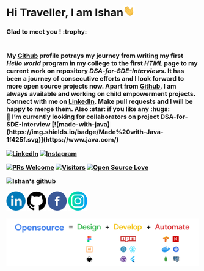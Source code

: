 <h1>Hi Traveller, I am Ishan</a><img src="https://raw.githubusercontent.com/ABSphreak/ABSphreak/master/gifs/Hi.gif" width="30px"></h1>
<h3><b>Glad to meet you !</b> :trophy:  <h3>
<br>
My <a href="https://github.com/Ishan-sinha/"><b>Github</b></a> profile potrays my journey from writing my first <b><i>Hello world</i><b> program in my college to the first <b><i>HTML</i></b> page to my current work on repository <b><i>DSA-for-SDE-Interviews</i></b>. It has been a journey of consecutive efforts and I look forward to more <b>open source</b> projects now. Apart from <a href="https://github.com/Ishan-sinha/">Github</a>, I am always available and working on child empowerment projects. Connect with me on <a href="https://www.linkedin.com/in/sinha-ishan/"><b>LinkedIn</b></a>. Make pull requests and I will be happy to merge them. Also :star: if you like any :hugs: 
 <br>
🔭 I’m currently looking for collaborators on project DSA-for-SDE-Interview [![made-with-java](https://img.shields.io/badge/Made%20with-Java-1f425f.svg)](https://www.java.com/)

[![LinkedIn](https://img.shields.io/static/v1.svg?label=Connect&message=@sinha-ishan&color=grey&logo=linkedin&labelColor=blue&style=social)](https://www.linkedin.com/in/sinha-ishan/)
[![Instagram](https://img.shields.io/badge/Instagram-follow-blue.svg?logo=instagram&logoColor=white)](https://www.instagram.com/ishhsinha/)

[![PRs Welcome](https://img.shields.io/badge/PRs-welcome-brightgreen.svg?style=flat&logo=github)](https://github.com/Ishan-sinha/) [![Visitors](https://visitor-badge.glitch.me/badge?page_id=Ishan-sinha.visitor-badge)](https://github.com/Ishan-sinha/) [![Open Source Love](https://badges.frapsoft.com/os/v2/open-source.svg?v=103)](https://github.com/Ishan-sinha/)

![Ishan's github](https://github-readme-stats.vercel.app/api?username=Ishan-sinha&show_icons=true&hide_border=true)

<a href="https://www.linkedin.com/in/sinha-ishan"><img src="https://github.com/Ishan-sinha/Ishan-sinha/blob/master/logos/linkedin.png" width="50" /></a>
<a href="https://github.com/Ishan-sinha"><img src="https://github.com/Ishan-sinha/Ishan-sinha/blob/master/logos/github-logo.png" width="50" /></a>
<a href="https://www.facebook.com/ishan.kumar.16/"><img src="https://github.com/Ishan-sinha/Ishan-sinha/blob/master/logos/facebook.png" width="50" /></a>
<a href="https://www.instagram.com/ishhsinha"><img src="https://github.com/Ishan-sinha/Ishan-sinha/blob/master/logos/instagram.png" width="50" /></a>

<img src="https://github.com/Ishan-sinha/Ishan-sinha/blob/master/linkedin_banner.png"/>
